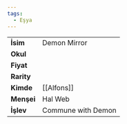 ```yaml
---  
tags:
  - Eşya  
---  
```

  
|  |  |  
|---|---|  
| **İsim** | Demon Mirror|  
| **Okul** | |  
| **Fiyat** | |  
| **Rarity** | |  
| **Kimde** | [[Alfons]]|  
| **Menşei** | Hal Web|  
| **İşlev** | Commune with Demon|  
